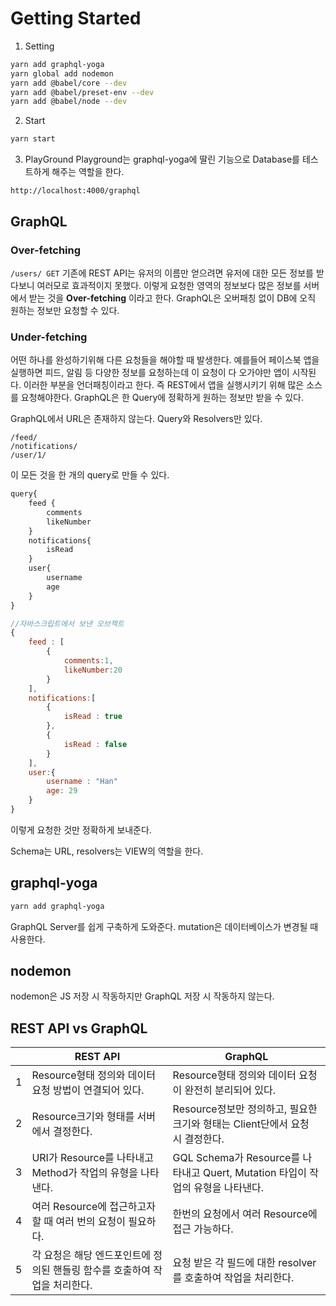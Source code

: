 # Getting Started

1. Setting

```bash
yarn add graphql-yoga
yarn global add nodemon
yarn add @babel/core --dev
yarn add @babel/preset-env --dev
yarn add @babel/node --dev
```

2. Start

```bash
yarn start
```

3. PlayGround
   Playground는 graphql-yoga에 딸린 기능으로 Database를 테스트하게 해주는 역할을 한다.

```
http://localhost:4000/graphql
```

## GraphQL

### Over-fetching

`/users/ GET`
기존에 REST API는 유저의 이름만 얻으려면 유저에 대한 모든 정보를 받다보니 여러모로 효과적이지 못했다. 이렇게 요청한 영역의 정보보다 많은 정보를 서버에서 받는 것을 **Over-fetching** 이라고 한다.
GraphQL은 오버패칭 없이 DB에 오직 원하는 정보만 요청할 수 있다.

### Under-fetching

어떤 하나를 완성하기위해 다른 요청들을 해야할 때 발생한다. 예를들어 페이스북 앱을 실행하면 피드, 알림 등 다양한 정보를 요청하는데 이 요청이 다 오가야만 앱이 시작된다. 이러한 부분을 언더패칭이라고 한다. 즉 REST에서 앱을 실행시키기 위해 많은 소스를 요청해야한다. GraphQL은 한 Query에 정확하게 원하는 정보만 받을 수 있다.

GraphQL에서 URL은 존재하지 않는다. Query와 Resolvers만 있다.

```
/feed/
/notifications/
/user/1/
```

이 모든 것을 한 개의 query로 만들 수 있다.

```javascript
query{
    feed {
        comments
        likeNumber
    }
    notifications{
        isRead
    }
    user{
        username
        age
    }
}

//자바스크립트에서 보낸 오브젝트
{
    feed : [
        {
            comments:1,
            likeNumber:20
        }
    ],
    notifications:[
        {
            isRead : true
        },
        {
            isRead : false
        }
    ],
    user:{
        username : "Han"
        age: 29
    }
}
```

이렇게 요청한 것만 정확하게 보내준다.

Schema는 URL, resolvers는 VIEW의 역할을 한다.

## graphql-yoga

```bash
yarn add graphql-yoga
```

GraphQL Server를 쉽게 구축하게 도와준다. mutation은 데이터베이스가 변경될 때 사용한다.

## nodemon

nodemon은 JS 저장 시 작동하지만 GraphQL 저장 시 작동하지 않는다.

## REST API vs GraphQL

|     | REST API                                                                   | GraphQL                                                                         |
| --- | -------------------------------------------------------------------------- | ------------------------------------------------------------------------------- |
| 1   | Resource형태 정의와 데이터 요청 방법이 연결되어 있다.                      | Resource형태 정의와 데이터 요청이 완전히 분리되어 있다.                         |
| 2   | Resource크기와 형태를 서버에서 결정한다.                                   | Resource정보만 정의하고, 필요한 크기와 형태는 Client단에서 요청 시 결정한다.    |
| 3   | URI가 Resource를 나타내고 Method가 작업의 유형을 나타낸다.                 | GQL Schema가 Resource를 나타내고 Quert, Mutation 타입이 작업의 유형을 나타낸다. |
| 4   | 여러 Resource에 접근하고자 할 때 여러 번의 요청이 필요하다.                | 한번의 요청에서 여러 Resource에 접근 가능하다.                                  |
| 5   | 각 요청은 해당 엔드포인트에 정의된 핸들링 함수를 호출하여 작업을 처리한다. | 요청 받은 각 필드에 대한 resolver를 호출하여 작업을 처리한다.                   |
